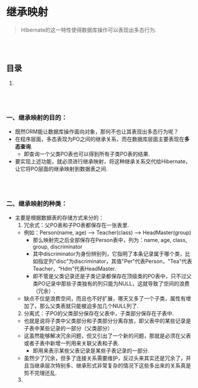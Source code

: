 # 继承映射
> Hibernate的这一特性使得数据库操作可以表现出多态行为.

<br><br>

## 目录
1.

<br><br>

### 一、继承映射的目的：
- 既然ORM能让数据库操作面向对象，那何不也让其表现出多态行为呢？
- 在程序层面，多态表现为PO之间的继承关系，而在数据库层面主要表现在**多态查询**.
  - 即查询一个父类PO表也可以得到所有子类PO表的结果.
- 要实现上述功能，就必须进行继承映射，将这种继承关系交代给Hibernate，让它将PO层面的继承映射到数据表之间.

<br><br>

### 二、继承映射的种类：
- 主要是根据数据表的存储方式来分的：
  1. 冗余式：父PO表和子PO表都保存在一张表里.
    - 例如：Person(name, age)  -->  Teacher(class)   -->   HeadMaster(group)
      - 那么映射完之后全部保存在Person表中，列为：name, age, class, group, discriminator
      - 其中discriminator为身份辨别列，它指明了本条记录属于哪个类，比如指定列"disc"为discriminator，其值"Per"代表Person，"Tea"代表Teacher，“Hdm”代表HeadMaster.
      - 即不管是父类记录还是子类记录都保存在顶级类的PO表中，只不过父类PO记录中那些子类独有的列只能为NULL，这就导致了空间的浪费（冗余）.
    - 缺点不仅是浪费空间，而且也不好扩展，哪天又多了一个子类，属性有增加了，那么父类表就只能被迫多加几个NULL列了.
  2. 分离式：子PO的父类部分保存在父表中，子类部分保存在子表中.
    - 也就是说将子类中父类部分和子类部分分离存放，即父表中的某些记录是子表中某些记录的一部分（父类部分）.
    - 这虽然能够解决冗余问题，但又引出了一个新的问题，那就是必须在父表或者子表中新增一列用来关联父表和子表.
      - 即用来表示某些父表记录是某些子表记录的一部分.
    - 虽然少了冗余，但多了连接关系需要维护，反过头来其实还是冗余了，并且当继承层次特别多、继承形式非常复杂的情况下这些多出来的关系真是剪不完理还乱.
  3.
